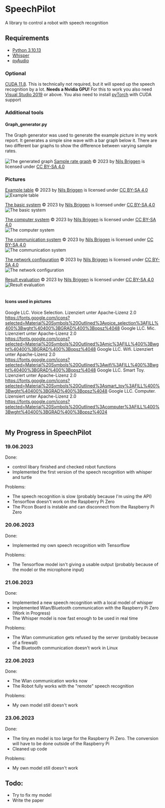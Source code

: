 # SpeechPilot
A library to control a robot with speech recognition

## Requirements
- [Python 3.10.13](https://www.python.org/downloads/release/python-31013/)
- [Whisper](https://pypi.org/project/openai-whisper/)
- [pyAudio](https://pypi.org/project/PyAudio/)
### Optional
[CUDA 11.8](https://developer.nvidia.com/cuda-11-8-0-download-archive). This is technically not required, but it will speed up the speech recognition by a lot. **Needs a Nvidia GPU!** 
For this to work you also need [Visual Studio 2019](https://visualstudio.microsoft.com/de/downloads/) or above.
You also need to install [pyTorch](https://pytorch.org/get-started/locally/) with CUDA support
### Additional tools
#### Graph_generator.py
The Graph generator was used to generate the example picture in my work report. It generates a simple sine wave with a bar graph below it. There are two different bar graphs to show the difference between varying sample rates.
<br>
<br>
![The generated graph](Abtastraten.png "The generated graph")
[Sample rate graph](https://github.com/NilsBriggen/SpeechPilot/blob/stable/Abtastraten.png) © 2023 by [Nils Briggen](https://github.com/NilsBriggen) is licensed under [CC BY-SA 4.0](https://creativecommons.org/licenses/by-sa/4.0/)
### Pictures
[Example table](https://github.com/NilsBriggen/SpeechPilot/blob/stable/Table.png) © 2023 by [Nils Briggen](https://github.com/NilsBriggen) is licensed under [CC BY-SA 4.0](https://creativecommons.org/licenses/by-sa/4.0/)<br>
![Example table](Table.png "Example table")

[The basic system](https://github.com/NilsBriggen/SpeechPilot/blob/stable/System.svg) © 2023 by [Nils Briggen](https://github.com/NilsBriggen) is licensed under [CC BY-SA 4.0](https://creativecommons.org/licenses/by-sa/4.0/)<br>
![The basic system](System.svg "The basic system")

[The computer system](https://github.com/NilsBriggen/SpeechPilot/blob/stable/ComputerSystem.png) © 2023 by [Nils Briggen](https://github.com/NilsBriggen) is licensed under [CC BY-SA 4.0](https://creativecommons.org/licenses/by-sa/4.0/)<br>
![The computer system](ComputerSystem.png "The computer system")

[The communication system](https://github.com/NilsBriggen/SpeechPilot/blob/stable/CommunicationSystem.svg) © 2023 by [Nils Briggen](https://github.com/NilsBriggen) is licensed under [CC BY-SA 4.0](https://creativecommons.org/licenses/by-sa/4.0/)<br>
![The communication system](CommunicationSystem.svg "The communication system")

[The network configuration](https://github.com/NilsBriggen/SpeechPilot/blob/stable/Config.svg) © 2023 by [Nils Briggen](https://github.com/NilsBriggen) is licensed under [CC BY-SA 4.0](https://creativecommons.org/licenses/by-sa/4.0/)<br>
![The network configuration](Config.svg "The network configuration")

[Result evaluation](https://github.com/NilsBriggen/SpeechPilot/blob/stable/Evaluation.svg) © 2023 by [Nils Briggen](https://github.com/NilsBriggen) is licensed under [CC BY-SA 4.0](https://creativecommons.org/licenses/by-sa/4.0/)<br>
![Result evaluation](Evaluation.svg "Result evaluation")
<br>
<br>
#### Icons used in pictures
Google LLC. Voice Selection. Lizenziert unter Apache-Lizenz 2.0
<br>
https://fonts.google.com/icons?selected=Material%20Symbols%20Outlined%3Avoice_selection%3AFILL%400%3Bwght%40400%3BGRAD%400%3Bopsz%4048
Google LLC. Mic. Lizenziert unter Apache-Lizenz 2.0
<br>
https://fonts.google.com/icons?selected=Material%20Symbols%20Outlined%3Amic%3AFILL%400%3Bwght%40400%3BGRAD%400%3Bopsz%4048
Google LLC. Wifi. Lizenziert unter Apache-Lizenz 2.0
<br>
https://fonts.google.com/icons?selected=Material%20Symbols%20Outlined%3Awifi%3AFILL%400%3Bwght%40400%3BGRAD%400%3Bopsz%4048
Google LLC. Smart Toy. Lizenziert unter Apache-Lizenz 2.0
<br>
https://fonts.google.com/icons?selected=Material%20Symbols%20Outlined%3Asmart_toy%3AFILL%400%3Bwght%40400%3BGRAD%400%3Bopsz%4048
Google LLC. Computer. Lizensiert unter Apache-Lizenz 2.0
<br>
https://fonts.google.com/icons?selected=Material%20Symbols%20Outlined%3Acomputer%3AFILL%400%3Bwght%40400%3BGRAD%400%3Bopsz%4024
<br>
<br>
## My Progress in SpeechPilot
### 19.06.2023

Done:
- control libary finished and checked robot functions
- Implemented the first version of the speech recognition with whisper and turtle

Problems:
- The speech recognition is slow (probably because I'm using the API)
- Tensorflow doesn't work on the Raspberry Pi Zero
- The Picon Board is instable and can disconnect from the Raspberry Pi Zero

### 20.06.2023
Done:
- Implemented my own speech recognition with Tensorflow

Problems:
- The Tensorflow model isn't giving a usable output (probably because of the model or the microphone input)


### 21.06.2023
Done:
- Implemented a new speech recognition with a local model of whisper
- Implemented Wlan/Bluetooth communication with the Raspberry Pi Zero (Work in Progress)
- The Whisper model is now fast enough to be used in real time

Problems:
- The Wlan communication gets refused by the server (probably because of a firewall)
- The Bluetooth communication doesn't work in Linux

### 22.06.2023
Done:
- The Wlan communication works now
- The Robot fully works with the "remote" speech recognition

Problems:
- My own model still doesn't work

### 23.06.2023
Done:
- The tiny.en model is too large for the Raspberry Pi Zero. The conversion will have to be done outside of the Raspberry Pi
- Cleaned up code

Problems:
- My own model still doesn't work

## Todo:
- Try to fix my model
- Write the paper
